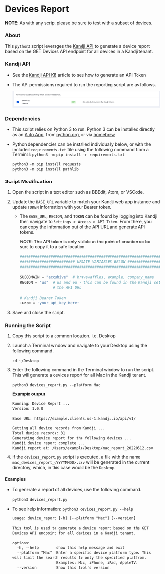 # Devices Report

**NOTE**: As with any script please be sure to test with a subset of devices.

### About

This `python3` script leverages the [Kandji API](https://api.kandji.io/#intro) to generate a device report based on the GET Devices API endpoint for all devices in a Kandji tenant.

### Kandji API

- See the [Kandji API KB](https://support.kandji.io/api) article to see how to generate an API Token
- The API permissions required to run the reporting script are as follows.

    <img src="images/api_permissions_required.png" alt="drawing" width="1024"/>

### Dependencies

- This script relies on Python 3 to run. Python 3 can be installed directly as an [Auto App](https://updates.kandji.io/auto-app-python-3-214020), from [python.org](https://www.python.org/downloads/), or via [homebrew](https://brew.sh)

- Python dependencies can be installed individually below, or with the included `requirements.txt` file using the following command from a Terminal: `python3 -m pip install -r requirements.txt`

    ```
    python3 -m pip install requests
    python3 -m pip install pathlib
    ```

### Script Modification

1. Open the script in a text editor such as BBEdit, Atom, or VSCode.
1. Update the `BASE_URL` variable to match your Kandji web app instance and update `TOKEN` information with your Bearer token.

    - The `BASE_URL`, `REGION`, and `TOKEN` can be found by logging into Kandji then navigate to `Settings > Access > API Token`. From there, you can copy the information out of the API URL and generate API tokens.

        *NOTE*: The API token is only visible at the point of creation so be sure to copy it to a safe location.

        ```python
        ##############################################################################################
        ######################### UPDATE VARIABLES BELOW #############################################
        ##############################################################################################

        SUBDOMAIN = "accuhive"  # bravewaffles, example, company_name
        REGION = "us"  # us and eu - this can be found in the Kandji settings on the Access tab within
                       # the API URL.

        # Kandji Bearer Token
        TOKEN = "your_api_key_here"
        ```

1. Save and close the script.

### Running the Script

1. Copy this script to a common location. i.e. Desktop
2. Launch a Terminal window and navigate to your Desktop using the following command.

    `cd ~/Desktop`

3. Enter the following command in the Terminal window to run the script. This will generate a devices report for all Mac in the Kandji tenant.

    `python3 devices_report.py --platform Mac`

    **Example output**

    ```
    Running: Device Report ...
    Version: 1.0.0

    Base URL: https://example.clients.us-1.kandji.io/api/v1/

    Getting all device records from Kandji ...
    Total device records: 31
    Generating device report for the following devices ...
    Kandji device report complete ...
    Kandji report at: /Users/example/Desktop/mac_report_20220512.csv
    ```

4. If the `devices_report.py` script is executed, a file with the name `mac_devices_report_<YYYYMMDD>.csv` will be generated in the current directory, which, in this case would be the `Desktop`.

#### Examples

- To generate a report of all devices, use the following command.

    `python3 devices_report.py`

- To see help information: `python3 devices_report.py --help`

    ```     
    usage: device_report [-h] [--platform "Mac"] [--version]
    
    This tool is used to generate a device report based on the GET Devices API endpoint for all devices in a Kandji tenant.
    
    options:
      -h, --help        show this help message and exit
      --platform "Mac"  Enter a specific device platform type. This will limit the search results to only the specified platfrom. 
                        Examples: Mac, iPhone, iPad, AppleTV.
      --version         Show this tool's version.
    ```